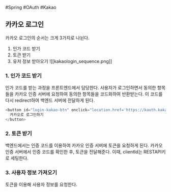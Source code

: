 #Spring #OAuth #Kakao

## 카카오 로그인
카카오 로그인의 순서는 크게 3가지로 나뉜다.
1. 인가 코드 받기
2. 토큰 받기
3. 유저 정보 받아오기
![[kakaologin_sequence.png]]

### 1. 인가 코드 받기
인가 코드를 받는 과정을 프론트엔드에서 담당한다. 사용자가 로그인하면서 동의한 항목들을 카카오 인증 서버에 요청하여 동의한 항목들을 코드화하여 반환받는다. 이 코드를 다시 redirect하여 백엔드 서버에 전달하게 된다.
```javascript
<button id="login-kakao-btn" onclick="location.href='https://kauth.kakao.com/oauth/authorize?client_id=78f51fc0df527cb372c5cca2d8ab9c7a&redirect_uri=http://localhost:8080/api/user/kakao/callback&response_type=code'">  
  카카오로 로그인하기  
</button>
```

### 2. 토큰 받기
백엔드에서는 인증 코드를 이용하여 카카오 인증 서버에 토큰을 요청하게 된다. 카카오 인증 서버에서 인증 코드를 확인한 후, 토큰을 전달해준다. 이때, clientId는 RESTAPI키로 세팅한다.

### 3. 사용자 정보 가져오기
토큰을 이용해 사용자 정보를 요청한다.